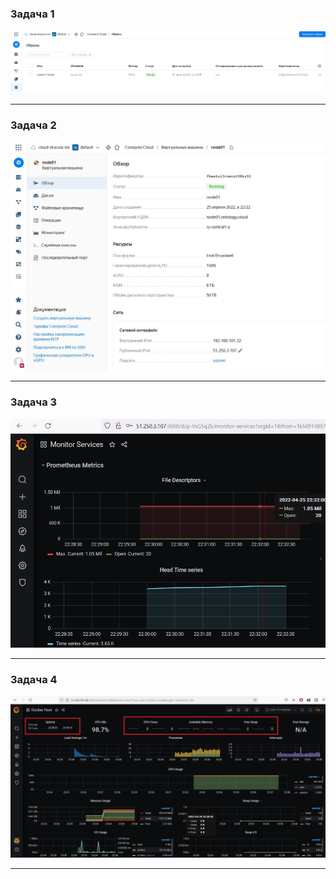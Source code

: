 ### Задача 1
![Образ](./image.jpg)

---
### Задача 2
![Виртуальная машина](./vm.jpg)

---
### Задача 3
![Графана](./grafana.jpg)

---
### Задача 4

![Графана](./4grafana1.jpg)

---
